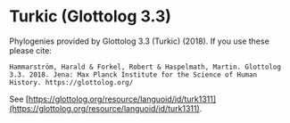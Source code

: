 # Turkic (Glottolog 3.3)

Phylogenies provided by Glottolog 3.3 (Turkic) (2018). If you use these please cite:

```
Hammarström, Harald & Forkel, Robert & Haspelmath, Martin. Glottolog 3.3. 2018. Jena: Max Planck Institute for the Science of Human History. https://glottolog.org/
```

See  [https://glottolog.org/resource/languoid/id/turk1311](https://glottolog.org/resource/languoid/id/turk1311).

